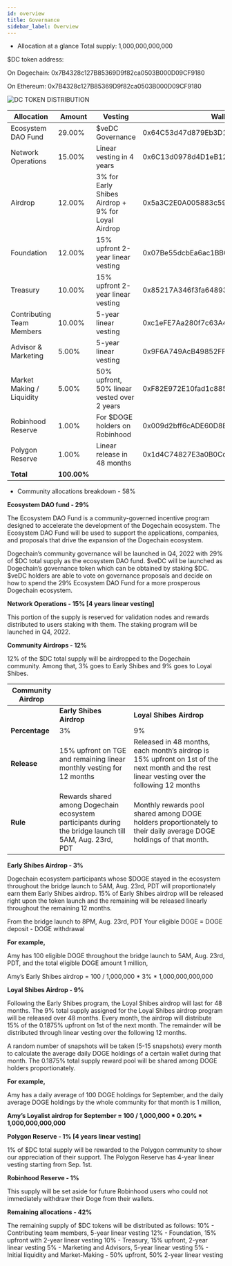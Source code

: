 ```yaml
---
id: overview 
title: Governance
sidebar_label: Overview
---
```


* Allocation at a glance
Total supply: 1,000,000,000,000

$DC token address:

On Dogechain: 0x7B4328c127B85369D9f82ca0503B000D09CF9180

On Ethereum: 0x7B4328c127B85369D9f82ca0503B000D09CF9180



![DC TOKEN DISTRIBUTION](/img/gov/token.png)



| **Allocation**            | **Amount**  | **Vesting**                                        | **Wallet address**                         |
| ------------------------- | ----------- | -------------------------------------------------- | ------------------------------------------ |
| Ecosystem DAO Fund        | 29.00%      | $veDC Governance                                   | 0x64C53d47d879Eb3D1A311C7110a3964909A60bEc |
| Network Operations        | 15.00%      | Linear vesting in 4 years                          | 0x6C13d0978d4D1eB1208C93ad630c79d1728495C3 |
| Airdrop                   | 12.00%      | 3% for Early Shibes Airdrop + 9% for Loyal Airdrop | 0x5a3C2E0A005883c598430f1Ab303411dB1E0bA3A |
| Foundation                | 12.00%      | 15% upfront 2-year linear vesting                  | 0x07Be55dcbEa6ac1BB0A8d89C88485F483E0Add80 |
| Treasury                  | 10.00%      | 15% upfront 2-year linear vesting                  | 0x85217A346f3fa64893bAB3caeEa59eFfD0Df8BC9 |
| Contributing Team Members | 10.00%      | 5-year linear vesting                              | 0xc1eFE7Aa280f7c63A4B1DA26aE0F7e64ce7F2A8A |
| Advisor & Marketing       | 5.00%       | 5-year linear vesting                              | 0x9F6A749AcB49852FFE423408067938aF7a36E15F |
| Market Making / Liquidity | 5.00%       | 50% upfront, 50% linear vested over 2 years        | 0xF82E972E10fad1c8856832187aDFC436edf38288 |
| Robinhood Reserve         | 1.00%       | For $DOGE holders on Robinhood                     | 0x009d2bff6cADE60D8BCCE580424c72a67d3961b6 |
| Polygon Reserve           | 1.00%       | Linear release in 48 months                        | 0x1d4C74827E3a0B0Cd13f76974f145295F7468d41 |
| **Total**                 | **100.00%** |                                                    |                                            |





* Community allocations breakdown - 58%

**Ecosystem DAO fund - 29%**

The Ecosystem DAO Fund is a community-governed incentive program designed to accelerate the development of the Dogechain ecosystem. The Ecosystem DAO Fund will be used to support the applications, companies, and proposals that drive the expansion of the Dogechain ecosystem. 

Dogechain’s community governance will be launched in Q4, 2022 with 29% of $DC total supply as the ecosystem DAO fund. $veDC will be launched as Dogechain’s governance token which can be obtained by staking $DC. $veDC holders are able to vote on governance proposals and decide on how to spend the 29% Ecosystem DAO Fund for a more prosperous Dogechain ecosystem. 

**Network Operations - 15% [4 years linear vesting]**

This portion of the supply is reserved for validation nodes and rewards distributed to users staking with them. The staking program will be launched in Q4, 2022. 

**Community Airdrops - 12%**

12% of the $DC total supply will be airdropped to the Dogechain community. Among that, 3% goes to Early Shibes and 9% goes to Loyal Shibes. 


| **Community Airdrop** |                                                              |                                                              |
| --------------------- | ------------------------------------------------------------ | ------------------------------------------------------------ |
|                       | **Early Shibes Airdrop**                                     | **Loyal Shibes Airdrop**                                     |
| **Percentage**        | 3%                                                           | 9%                                                           |
| **Release**           | 15% upfront on TGE and remaining linear monthly vesting for 12 months | Released in 48 months, each month’s airdrop is 15% upfront on 1st of the next month and the rest linear vesting over the following 12 months |
| **Rule**              | Rewards shared among Dogechain ecosystem participants during the bridge launch till 5AM, Aug. 23rd, PDT | Monthly rewards pool shared among DOGE holders proportionately to their daily average DOGE holdings of that month. |


**Early Shibes Airdrop - 3%**

Dogechain ecosystem participants whose $DOGE stayed in the ecosystem throughout the bridge launch to 5AM, Aug. 23rd, PDT will proportionately earn them Early Shibes airdrop. 15% of Early Shibes airdrop will be released right upon the token launch and the remaining will be released linearly throughout the remaining 12 months. 

From the bridge launch to 8PM, Aug. 23rd, PDT
Your eligible DOGE = DOGE deposit - DOGE withdrawal

**For example,**

Amy has 100 eligible DOGE throughout the bridge launch to 5AM, Aug. 23rd, PDT, and the total eligible DOGE amount 1 million, 

Amy’s Early Shibes airdrop = 100 / 1,000,000 * 3% * 1,000,000,000,000



**Loyal Shibes Airdrop - 9%**

Following the Early Shibes program, the Loyal Shibes airdrop will last for 48 months. The 9% total supply assigned for the Loyal Shibes airdrop program will be released over 48 months. Every month, the airdrop will distribute 15% of the 0.1875% upfront on 1st of the next month. The remainder will be distributed through linear vesting over the following 12 months.

A random number of snapshots will be taken (5-15 snapshots) every month to calculate the average daily DOGE holdings of a certain wallet during that month. The 0.1875% total supply reward pool will be shared among DOGE holders proportionately.

**For example,**

Amy has a daily average of 100 DOGE holdings for September, and the daily average DOGE holdings by the whole community for that month is 1 million, 

**Amy’s Loyalist airdrop for September = 100 / 1,000,000 \* 0.20% \* 1,000,000,000,000**

**Polygon Reserve - 1% [4 years linear vesting]**

1% of $DC total supply will be rewarded to the Polygon community to show our appreciation of their support. The Polygon Reserve has 4-year linear vesting starting from Sep. 1st. 

**Robinhood Reserve - 1%**

This supply will be set aside for future Robinhood users who could not immediately withdraw their Doge from their wallets.

**Remaining allocations - 42%**

The remaining supply of $DC tokens will be distributed as follows: 
10% - Contributing team members, 5-year linear vesting
12% - Foundation, 15% upfront with 2-year linear vesting
10% - Treasury, 15% upfront, 2-year linear vesting
5% - Marketing and Advisors, 5-year linear vesting
5% - Initial liquidity and Market-Making - 50% upfront, 50% 2-year linear vesting